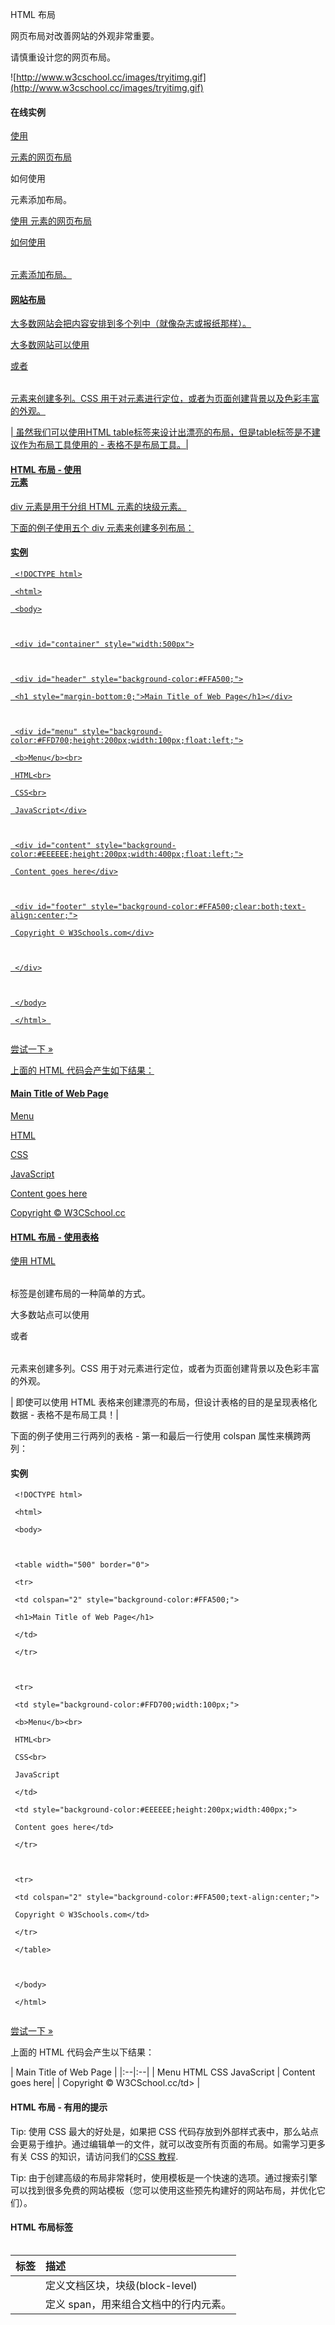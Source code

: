  HTML 布局
 
网页布局对改善网站的外观非常重要。

 请慎重设计您的网页布局。

 
 ![http://www.w3cschool.cc/images/tryitimg.gif](http://www.w3cschool.cc/images/tryitimg.gif)
#### 在线实例

 

 [使用 <div> 元素的网页布局](http://www.w3cschool.cc/try/try.php?filename=tryhtml_layout_divs)

 如何使用 <div> 元素添加布局。

 [使用 <table> 元素的网页布局](http://www.w3cschool.cc/try/try.php?filename=tryhtml_layout_tables)

 如何使用 <table> 元素添加布局。

 

#### 网站布局

 大多数网站会把内容安排到多个列中（就像杂志或报纸那样）。

 大多数网站可以使用 <div> 或者 <table> 元素来创建多列。CSS 用于对元素进行定位，或者为页面创建背景以及色彩丰富的外观。

 

|  虽然我们可以使用HTML table标签来设计出漂亮的布局，但是table标签是不建议作为布局工具使用的 - 表格不是布局工具。|





#### HTML 布局 - 使用<div> 元素

 div 元素是用于分组 HTML 元素的块级元素。

 下面的例子使用五个 div 元素来创建多列布局：

  
#### 实例

 
```
 <!DOCTYPE html>

 <html>

 <body>



 <div id="container" style="width:500px">



 <div id="header" style="background-color:#FFA500;">

 <h1 style="margin-bottom:0;">Main Title of Web Page</h1></div>



 <div id="menu" style="background-color:#FFD700;height:200px;width:100px;float:left;">

 <b>Menu</b><br>

 HTML<br>

 CSS<br>

 JavaScript</div>



 <div id="content" style="background-color:#EEEEEE;height:200px;width:400px;float:left;">

 Content goes here</div>



 <div id="footer" style="background-color:#FFA500;clear:both;text-align:center;">

 Copyright © W3Schools.com</div>



 </div>



 </body>

 </html> 


```



[尝试一下 »](http://www.w3cschool.cc/try/try.php?filename=tryhtml_layout_divs) 

 上面的 HTML 代码会产生如下结果：

   
#### Main Title of Web Page




  Menu

 HTML

 CSS

 JavaScript

  Content goes here

  Copyright © W3CSchool.cc

 

 



#### HTML 布局 - 使用表格

 使用 HTML <table> 标签是创建布局的一种简单的方式。

 大多数站点可以使用 <div> 或者 <table> 元素来创建多列。CSS 用于对元素进行定位，或者为页面创建背景以及色彩丰富的外观。

 

|  即使可以使用 HTML 表格来创建漂亮的布局，但设计表格的目的是呈现表格化数据 - 表格不是布局工具！|

下面的例子使用三行两列的表格 - 第一和最后一行使用 colspan 属性来横跨两列：

  
#### 实例

 
```
 <!DOCTYPE html>

 <html>

 <body>



 <table width="500" border="0">

 <tr>

 <td colspan="2" style="background-color:#FFA500;">

 <h1>Main Title of Web Page</h1>

 </td>

 </tr>



 <tr>

 <td style="background-color:#FFD700;width:100px;">

 <b>Menu</b><br>

 HTML<br>

 CSS<br>

 JavaScript

 </td>

 <td style="background-color:#EEEEEE;height:200px;width:400px;">

 Content goes here</td>

 </tr>



 <tr>

 <td colspan="2" style="background-color:#FFA500;text-align:center;">

 Copyright © W3Schools.com</td>

 </tr>

 </table>



 </body>

 </html> 


```



[尝试一下 »](http://www.w3cschool.cc/try/try.php?filename=tryhtml_layout_tables) 

 上面的 HTML 代码会产生以下结果： 

 

| Main Title of Web Page |
|:--|:--|
| Menu HTML CSS JavaScript | Content goes here|
| Copyright © W3CSchool.cc/td> |





#### HTML 布局 - 有用的提示

 Tip: 使用 CSS 最大的好处是，如果把 CSS 代码存放到外部样式表中，那么站点会更易于维护。通过编辑单一的文件，就可以改变所有页面的布局。如需学习更多有关 CSS 的知识，请访问我们的[CSS 教程](http://www.w3cschool.cc/css/default.php).

 Tip: 由于创建高级的布局非常耗时，使用模板是一个快速的选项。通过搜索引擎可以找到很多免费的网站模板（您可以使用这些预先构建好的网站布局，并优化它们）。

 

#### HTML 布局标签




|标签|描述|
|:--|:--|
|<div>|定义文档区块，块级(block-level)|
|<span>|定义 span，用来组合文档中的行内元素。|




